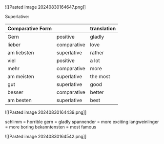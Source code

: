 ![[Pasted image 20240830164647.png]]


Superlative:

| Comparative Form |             | translation |
| ---------------- | ----------- | ----------- |
| Gern             | positive    | gladly      |
| lieber           | comparative | love        |
| am liebsten      | superlative | rather      |
| viel             | positive    | a lot       |
| mehr             | comparative | more        |
| am meisten       | superlative | the most    |
| gut              | superlative | good        |
| besser           | comparative | better      |
| am besten        | superlative | best        |
![[Pasted image 20240830164439.png]]

schlimm = horrible
gern = gladly
spannender = more exciting 
langweinlinger = more boring 
bekanntensten = most famous

![[Pasted image 20240830164542.png]]


